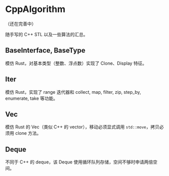 # CppAlgorithm

（还在完善中）

随手写的 C++ STL 以及一些算法的汇总。

## BaseInterface, BaseType

模仿 Rust，对基本类型（整数、浮点数）实现了 Clone、Display 特征。

## Iter

模仿 Rust，实现了 range 迭代器和 collect, map, filter, zip, step_by, enumerate, take 等功能。

## Vec

模仿 Rust 的 Vec（类似 C++ 的 vector），移动必须显式调用 `std::move`，拷贝必须用 clone 方法。

## Deque

不同于 C++ 的 deque，该 Deque 使用循环队列存储，空间不够时申请两倍空间。
